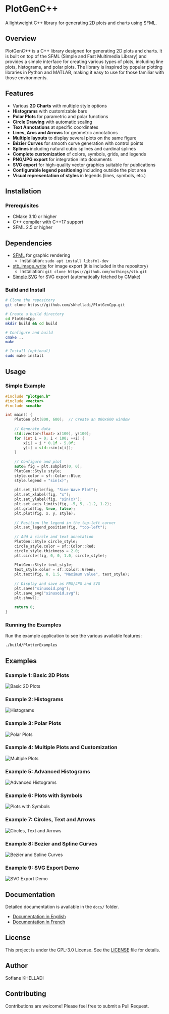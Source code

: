 # PlotGenC++

A lightweight C++ library for generating 2D plots and charts using SFML.

## Overview
PlotGenC++ is a C++ library designed for generating 2D plots and charts. It is built on top of the SFML (Simple and Fast Multimedia Library) and provides a simple interface for creating various types of plots, including line plots, histograms, and polar plots. The library is inspired by popular plotting libraries in Python and MATLAB, making it easy to use for those familiar with those environments.

## Features

- Various **2D Charts** with multiple style options
- **Histograms** with customizable bars
- **Polar Plots** for parametric and polar functions
- **Circle Drawing** with automatic scaling
- **Text Annotations** at specific coordinates
- **Lines, Arcs and Arrows** for geometric annotations
- **Multiple layouts** to display several plots on the same figure
- **Bézier Curves** for smooth curve generation with control points
- **Splines** including natural cubic splines and cardinal splines
- **Complete customization** of colors, symbols, grids, and legends
- **PNG/JPG export** for integration into documents
- **SVG export** for high-quality vector graphics suitable for publications
- **Configurable legend positioning** including outside the plot area
- **Visual representation of styles** in legends (lines, symbols, etc.)


## Installation

### Prerequisites

- CMake 3.10 or higher
- C++ compiler with C++17 support
- SFML 2.5 or higher

## Dependencies

- [SFML](https://www.sfml-dev.org/) for graphic rendering
  - Installation: `sudo apt install libsfml-dev`
- [stb_image_write](https://github.com/nothings/stb) for image export (it is included in the repository)
  - Installation: `git clone https://github.com/nothings/stb.git`
- [Simple SVG](https://github.com/adishavit/simple-svg) for SVG export (automatically fetched by CMake)

### Build and Install

```bash
# Clone the repository
git clone https://github.com/skhelladi/PlotGenCpp.git

# Create a build directory
cd PlotGenCpp
mkdir build && cd build

# Configure and build
cmake ..
make

# Install (optional)
sudo make install
```

## Usage

### Simple Example

```cpp
#include "plotgen.h"
#include <vector>
#include <cmath>

int main() {
    PlotGen plt(800, 600);  // Create an 800x600 window
    
    // Generate data
    std::vector<float> x(100), y(100);
    for (int i = 0; i < 100; ++i) {
        x[i] = i * 0.1f - 5.0f;
        y[i] = std::sin(x[i]);
    }
    
    // Configure and plot
    auto& fig = plt.subplot(0, 0);
    PlotGen::Style style;
    style.color = sf::Color::Blue;
    style.legend = "sin(x)";
    
    plt.set_title(fig, "Sine Wave Plot");
    plt.set_xlabel(fig, "x");
    plt.set_ylabel(fig, "sin(x)");
    plt.set_axis_limits(fig, -5, 5, -1.2, 1.2);
    plt.grid(fig, true, false);
    plt.plot(fig, x, y, style);
    
    // Position the legend in the top-left corner
    plt.set_legend_position(fig, "top-left");
    
    // Add a circle and text annotation
    PlotGen::Style circle_style;
    circle_style.color = sf::Color::Red;
    circle_style.thickness = 2.0;
    plt.circle(fig, 0, 0, 1.0, circle_style);
    
    PlotGen::Style text_style;
    text_style.color = sf::Color::Green;
    plt.text(fig, 0, 1.5, "Maximum value", text_style);
    
    // Display and save as PNG/JPG and SVG
    plt.save("sinusoid.png");
    plt.save_svg("sinusoid.svg");
    plt.show();
    
    return 0;
}
```

### Running the Examples

Run the example application to see the various available features:

```bash
./build/PlotterExamples
```

## Examples

### Example 1: Basic 2D Plots
![Basic 2D Plots](docs/example1_basic_plots.png)

### Example 2: Histograms
![Histograms](docs/example2_histograms.png)

### Example 3: Polar Plots
![Polar Plots](docs/example3_polar_plots.png)

### Example 4: Multiple Plots and Customization
![Multiple Plots](docs/example4_multiple_plots.png)

### Example 5: Advanced Histograms
![Advanced Histograms](docs/example5_advanced_histograms.png)

### Example 6: Plots with Symbols
![Plots with Symbols](docs/example6_symbol_plots.png)

### Example 7: Circles, Text and Arrows
![Circles, Text and Arrows](docs/example7_circles_text_arrows.png)

### Example 8: Bezier and Spline Curves
![Bezier and Spline Curves](docs/example8_bezier_spline.png)

### Example 9: SVG Export Demo
![SVG Export Demo](docs/example9_svg_demo.svg)

## Documentation

Detailed documentation is available in the `docs/` folder.
- [Documentation in English](docs/documentation.md)
- [Documentation in French](docs/documentation_fr.md)

## License

This project is under the GPL-3.0 License. See the [LICENSE](LICENSE) file for details.

## Author

Sofiane KHELLADI

## Contributing

Contributions are welcome! Please feel free to submit a Pull Request.